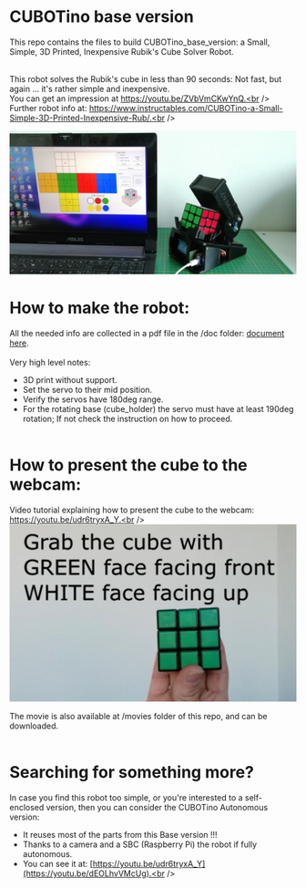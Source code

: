 # CUBOTino base version

This repo contains the files to build CUBOTino_base_version: a Small, Simple, 3D Printed, Inexpensive Rubik's Cube Solver Robot.<br /><br />

This robot solves the Rubik's cube in less than 90 seconds: Not fast, but again ... it's rather simple and inexpensive.<br />
You can get an impression at https://youtu.be/ZVbVmCKwYnQ.<br />
Further robot info at: https://www.instructables.com/CUBOTino-a-Small-Simple-3D-Printed-Inexpensive-Rub/.<br />


![title image](/images/title_pic.jpg)



# How to make the robot:
All the needed info are collected in a pdf file in the /doc folder: [document here](doc/How_to_make_a_very_small_Rubik_cube_solver_robot_20221011.pdf).<br /><br />
Very high level notes:<br />
- 3D print without support.<br />
- Set the servo to their mid position.<br />
- Verify the servos have 180deg range.<br />
- For the rotating base (cube_holder) the servo must have at least 190deg rotation; If not check the instruction on how to proceed.<br /><br />


# How to present the cube to the webcam:
Video tutorial explaining how to present the cube to the webcam: https://youtu.be/udr6tryxA_Y.<br />
![title image](/images/title2_pic.png)


The movie is also available at /movies folder of this repo, and can be downloaded.<br /><br />


# Searching for something more?
In case you find this robot too simple, or you're interested to a self-enclosed version, then you can consider the CUBOTino Autonomous version:<br />
- It reuses most of the parts from this Base version !!!<br />
- Thanks to a camera and a SBC (Raspberry Pi) the robot if fully autonomous.<br />
- You can see it at: [https://youtu.be/udr6tryxA_Y](https://youtu.be/dEOLhvVMcUg).<br />
